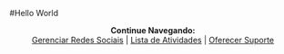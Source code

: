 #Hello World

<p align="center">
  <b>Continue Navegando:</b><br>
  <a href="https://pedrowagner.github.io/DevRel/Atividades/Redes">Gerenciar Redes Sociais</a> |
  <a href="https://pedrowagner.github.io/DevRel/Atividades">Lista de Atividades</a> |
  <a href="https://pedrowagner.github.io/DevRel/Atividades/Suporte">Oferecer Suporte</a>
</p>
